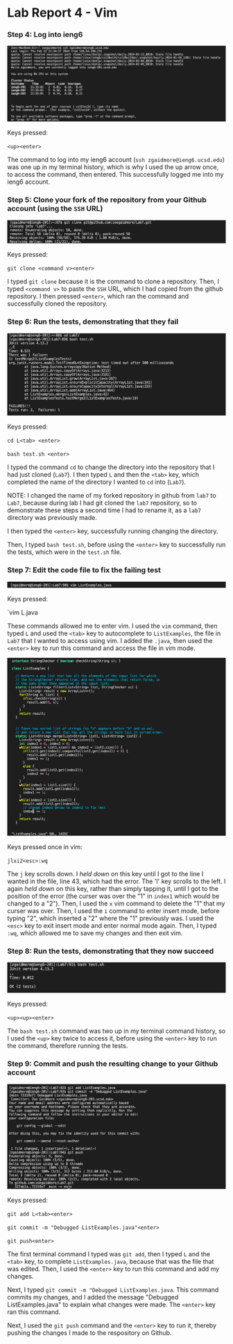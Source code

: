 # Lab Report 4 - Vim


### Step 4: Log into ieng6

![](Step4.png)

Keys pressed:

`<up><enter>`

The command to log into my ieng6 account (`ssh zgaidmore@ieng6.ucsd.edu`) was one up in my terminal history, which is why I used the up arrow once, to access the command, then entered. This successfully logged me into my ieng6 account.


### Step 5: Clone your fork of the repository from your Github account (using the `SSH` URL)

![](Step5.png)

Keys pressed:

`git clone <command v><enter>`

I typed `git clone` because it is the command to clone a repository. Then, I typed `<command v>` to paste the `SSH` URL, which I had copied from the github repository. I then pressed `<enter>`, which ran the command and successfully cloned the repository.


### Step 6: Run the tests, demonstrating that they fail

![](Step6.png)

Keys pressed:

`cd L<tab> <enter>`

`bash test.sh <enter>`

I typed the command `cd` to change the directory into the repository that I had just cloned (`Lab7`). I then typed `L` and then the `<tab>` key, which completed the name of the directory I wanted to `cd` into (`Lab7`).

NOTE: I changed the name of my forked repository in github from `lab7` to `Lab7`, because during lab I had git cloned the `lab7` repository, so to demonstrate these steps a second time I had to rename it, as a `lab7` directory was previously made.

I then typed the `<enter>` key, successfully running changing the directory.

Then, I typed `bash test.sh`, before using the `<enter>` key to successfully run the tests, which were in the `test.sh` file. 


### Step 7: Edit the code file to fix the failing test

![](Step7.png)

Keys pressed:

`vim L<tab>.java <enter>

These commands allowed me to enter vim. I used the `vim` command, then typed `L` and used the `<tab>` key to autocomplete to `ListExamples`, the file in `Lab7` that I wanted to access using vim. I added the `.java`, then used the `<enter>` key to run this command and access the file in vim mode.

![](vim.png)

Keys pressed once in vim:

`jlxi2<esc>:wq`

The `j` key scrolls down. I *held down* on this key until I got to the line I wanted in the file, line 43, which had the error. The 'l' key scrolls to the left. I again *held down* on this key, rather than simply tapping it, until I got to the position of the error (the curser was over the "1" in `index1` which would be changed to a "2"). Then, I used the `x` vim command to delete the "1" that my curser was over. Then, I used the `i` command to enter insert mode, before typing "2", which inserted a "2" where the "1" previously was. I used the `<esc>` key to exit insert mode and enter normal mode again. Then, I typed `:wq`, which allowed me to save my changes and then exit vim.


### Step 8: Run the tests, demonstrating that they now succeed

![](Step8.png)

Keys pressed:

`<up><up><enter>`

The `bash test.sh` command was two up in my terminal command history, so I used the `<up>` key twice to access it, before using the `<enter>` key to run the command, therefore running the tests. 

### Step 9: Commit and push the resulting change to your Github account

![](Step9.png)

Keys pressed:

`git add L<tab><enter>`

`git commit -m "Debugged ListExamples.java"<enter>`

`git push<enter>`

The first terminal command I typed was `git add`, then I typed `L` and the `<tab>` key, to complete `ListExamples.java`, because that was the file that was edited. Then, I used the `<enter>` key to run this command and add my changes.

Next, I typed `git commit -m "Debugged ListExamples.java`. This command commits my changes, and I added the message "Debugged ListExamples.java" to explain what changes were made. The `<enter>` key ran this command.

Next, I used the `git push` command and the `<enter>` key to run it, thereby pushing the changes I made to the respository on Github.
